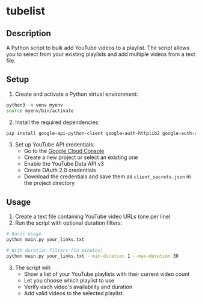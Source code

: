 # tubelist

## Description
A Python script to bulk add YouTube videos to a playlist. The script allows you to select from your existing playlists and add multiple videos from a text file.

## Setup
1. Create and activate a Python virtual environment:
```bash
python3 -m venv myenv
source myenv/bin/activate
```

2. Install the required dependencies:
```bash
pip install google-api-python-client google-auth-httplib2 google-auth-oauthlib colorama tqdm
```

3. Set up YouTube API credentials:
   - Go to the [Google Cloud Console](https://console.cloud.google.com/)
   - Create a new project or select an existing one
   - Enable the YouTube Data API v3
   - Create OAuth 2.0 credentials
   - Download the credentials and save them as `client_secrets.json` in the project directory

## Usage
1. Create a text file containing YouTube video URLs (one per line)
2. Run the script with optional duration filters:
```bash
# Basic usage
python main.py your_links.txt

# With duration filters (in minutes)
python main.py your_links.txt --min-duration 1 --max-duration 30
```
3. The script will:
   - Show a list of your YouTube playlists with their current video count
   - Let you choose which playlist to use
   - Verify each video's availability and duration
   - Add valid videos to the selected playlist
